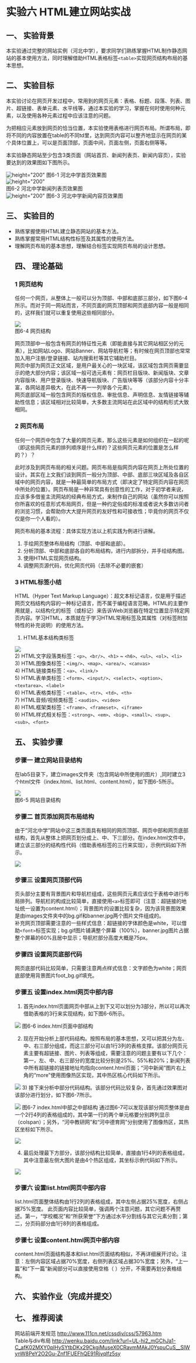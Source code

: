 # 实验六 HTML建立网站实战

## 一、	实验背景
 本实验通过完整的网站实例（河北中学），要求同学们熟练掌握HTML制作静态网站的基本使用方法，同时理解借助HTML表格标签`<table>`实现网页结构布局的基本思想。
 
## 二、	实验目标
本实验讨论在网页开发过程中，常用到的网页元素：表格、标题、段落、列表、图片、超链接、表单元素、水平线等，通过本实验的学习，掌握在何时使用何种元素，以及使用各种元素过程中应该注意的问题。  

为把相应元素放到网页的恰当位置，本实验使用表格进行网页布局。所谓布局，即将不同的内容放置在table的不同td里，达到网页内容可以整齐地显示在网页的某个具体位置上，可以是页面顶部，页面中间，页面左侧，页面右侧等等。  

本实验静态网站至少包含3类页面（网站首页、新闻列表页、新闻内容页），实验要达到的效果图如下图所示。
  
![height="200"](resource/images/6_1.png) 
图6-1 河北中学首页效果图</center>  
![height="200"](resource/images/6_2.png)  
图6-2 河北中学新闻列表页效果图</center>     
![height="200"](resource/images/6_3.png) 
图6-3 河北中学新闻内容页效果图</center> 

## 三、	实验目的 
+ 熟练掌握使用HTML建立静态网站的基本方法。
+ 熟练掌握常用HTML结构性标签及其属性的使用方法。
+ 理解网页布局的基本思想，理解结合<table>标签实现网页布局的设计思想。  

## 四、	理论基础 
### 1	网页结构  
任何一个网页，从整体上一般可以分为顶部、中部和底部三部分，如下图6-4所示。而对于同一网站而言，不同页面的网页顶部和网页底部内容一般是相同的，这样我们就可以重复使用这些相同部分。  

  ![](resource/images/6_4.png)  
  图6-4 网页结构  
  
网页顶部中一般包含有网页的特征性元素（即能直接与其它网站相区分的元素），比如网站Logo、网站Banner、网站导航栏等；有时候在网页顶部也常常加入用户注册/登录链接、站内搜索栏等其它辅助栏目。  
网页中部为网页正文区域，是用户最关心的一块区域，该区域包含网页需要显示的绝大部分内容；该区域一般可选元素有：网页栏目版块、新闻版块、文章内容版块、用户登录版块、快速导航版块、广告版块等等（该部分内容十分丰富，各网站差异极大，在此不再一一列举各个元素）。  
网页底部区域一般包含网页的版权信息、审批信息、声明信息、友情链接等辅助性信息；该区域相对比较简单，大多数主流网站在此区域中的结构形式大致相同。   
  
### 2	网页布局  
任何一个网页中包含了大量的网页元素，那么这些元素是如何组织在一起的呢（即这些网页元素的排列顺序是什么样的？这些网页元素的位置是怎么样的？）？  

此时涉及到网页布局的相关问题。网页布局是指网页内容在网页上所处位置的设计。其实在上文我们谈到网页一般分为顶部、中部、底部三块区域及各自区域中的网页内容，就是一种最简单的布局方式（即决定了特定网页内容在网页中所处的位置）。网页布局是一种非常具有创意性的工作，对于初学者来说，应该多多借鉴主流网站的经典布局方式，来制作自己的网站（虽然你可以按照你所喜欢的任意形式布局网页，但是一种约定俗成的标准或者说大多数访问者的浏览习惯，会帮助你大大提升网页的友好性和可接收性；毕竟你的网页不仅仅是你一个人看的）。 
 
网页布局的基本流程：具体实现方法以上机实践为例进行讲解。  

1)	手绘网页整体布局结构（顶部、中部和底部）。  
2)	分析顶部、中部和底部各自的布局结构，进行内部拆分，并手绘结构图。  
3)	使用HTML实现网页结构。  
4)	调整网页源代码，优化网页代码（去除不必要的嵌套）   
  
### 3  HTML标签小结  
HTML（Hyper Text Markup Language）：超文本标记语言，仅是用于描述网页文档结构内容的一种标记语言，而不属于编程语言范畴。HTML的主要作用就是，以结构化的标签（或标记）来告诉Web浏览器在特定位置显示特定网页内容。学习HTML，本质就在于学习HTML常用标签及其属性（对标签附加特性的补充说明）的使用方法。  
1)	HTML基本结构类标签
  
  ![](resource/images/6_0.png)  
2)	HTML文字段落类标签：`<p>`、`<br/>`、`<h1>` ~ `<h6>`、`<ul>`、`<ol>`、`<li>`  
3)	HTML图像类标签：`<img/>`、`<map>`、`<area/>`、`<canvas>`   
4)	HTML链接类标签：`<a>`、`<link/>`  
5)	HTML表单类标签：`<form>`、`<input/>`、`<select>`、`<option>`、`<textarea>`、`<label>`    
6)	HTML表格类标签：`<table>`、`<tr>`、`<td>`、`<th>`  
7)	HTML音频/视频类标签：`<audio>`、`<video>`  
8)	HTML框架类标签：`<frame>`、`<frameset>`、`<iframe>`    
9)	HTML样式相关标签：`<strong>`、`<em>`、`<big>`、`<small>`、`<sup>`、`<sub>`、`<font>`  
 
## 五、	实验步骤   
### 步骤一  建立网站目录结构
在lab5目录下，建立images文件夹（包含网站中所使用的图片）,同时建立3个html文件（index.html、list.html、content.html），如下图6-5所示。  

  ![](resource/images/6_5.png)  
  图6-5 网站目录结构 
### 步骤二  首页添加网页布局结构
由于“河北中学”网站中这三类页面具有相同的网页顶部、网页中部和网页底部结构，首先从整体上把网页划分成上、中、下三部分。在index.html文件中，建立该三部分的结构性代码（借助表格标签的三行来实现），示例代码如下所示。  
  
  ![](resource/images/6_00.png) 
### 步骤三  设置网页顶部代码 
页头部分主要有背景图片和导航栏组成，这些网页元素应该位于表格中进行布局排列。导航栏的构成比较简单，直接使用`<a>`标签即可（注意：超链接的地址统一设置为content.html）；背景图片的设置比较复杂，因为该背景图效果是由images文件夹中的bg.gif和banner.jpg两个图片文件组成的。  
补充网页顶部需要注意的一些样式信息：超链接的字体颜色是white，可以借助`<font>`标签实现；bg.gif图片铺满整个屏幕（100%），banner.jpg图片占据整个屏幕的60%且居中显示；导航栏部分高度大概是75px。  
### 步骤四  设置网页底部代码
网页底部代码比较简单，只需要注意两点样式信息：文字颜色为white；网页底部使用背景图片foot_bg.gif填充。  
### 步骤五  设置index.html网页中部内容
1)	首先index.html页面网页中部从上到下又可以划分为3部分，所以可以再次借助表格的3行来实现结构，如下图6-6所示。  

  ![](resource/images/6_6.png)
  图6-6 index.html页面中部结构 
  
2)	现在开始分析上部代码结构。按照布局的基本思想，又可以把其分为左、中、右三部分组成，而这三部分可以由1行3列的表格支撑。该部分网页元素主要有超链接、图片、列表等组成，需要注意的问题主要有以下几个：第一，左、中、右三部分的宽度比较分别是25%、55%和20%；新闻列表中所有超链接的链接地址均指向content.html页面；“河中新闻”图片右上角的“more”使用图像热区实现，其中热区核心代码如下所示。   

  ![](resource/images/6_000.png)
3)	接下来分析中部分代码结构。该部分代码比较复杂，首先通过效果图对该部分进行划分，如下图6-7所示。  

  ![](resource/images/6_7.png) 
  图6-7 index.html中部之中部结构
通过图6-7可以发现该部分网页整体是由一个2行4列的表格组成的，其中第一行的两个单元格要分别跨列显示（colspan）；另外，“河中教研网”和“河中德育网”分别使用了图像热区，其热区坐标如下所示。  
  
  ![](resource/images/6_0000.png) 
  
4)	最后处理最下方部分，该部分结构比较简单，直接由1行4列的表格组成，其中注意最左侧大图片是由4个热区组成，其坐标示例代码如下所示。  

  ![](resource/images/6_00000.png)
### 步骤六  设置list.html网页中部内容
list.html页面整体结构由1行2列的表格组成，其中左侧占据25%宽度，右侧占据75%宽度。
此页面内容比较简单，强调两个注意问题，其它问题不再赘述。第一，“学校概况”和“所获荣誉”下方通过水平分割线与其它元素分割；第二，分页码部分由1行8列的表格组成。
### 步骤七  设置content.html网页中部内容
content.html页面结构基本和list.html页面结构相似，不再详细展开讨论。注意：左侧内容区域占据70%宽度，右侧列表区域占据30%宽度；另外，“上一篇”和“下一篇”新闻部分可以直接使用空格（&nbsp;）分开，不需要再划分表格结构。

## 六、	实验作业（完成并提交）

## 七、	推荐阅读
网站前端开发规范          http://www.111cn.net/cssdiv/css/57963.htm  
Table与div布局        http://wenku.baidu.com/link?url=UL-hi2_mGChJa1-C_afK02MXY0plHySYtbDKx29CkgjMuseX0CRavmMAkJ0YspuCuS__SlWynW8PeY2O2Gu-Znf1FUEFhQE91Rjyqlfz5sy

